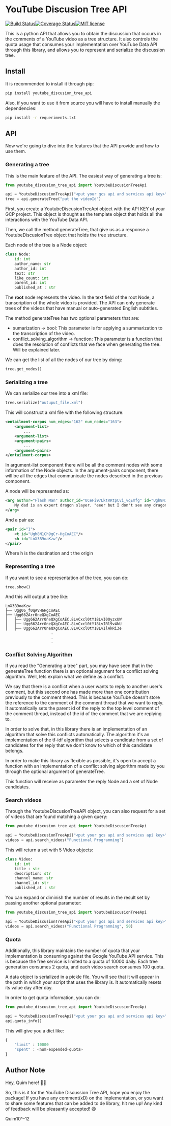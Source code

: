 # YouTube Discusion Tree API 

[![Build Status](https://travis-ci.com/quimpm/youtube_discussion_tree.svg?branch=main)](https://travis-ci.com/quimpm/youtube_discussion_tree)[![Coverage Status](https://coveralls.io/repos/github/quimpm/youtube_discussion_tree/badge.svg)](https://coveralls.io/github/quimpm/youtube_discussion_tree)[![MIT license](http://img.shields.io/badge/license-MIT-brightgreen.svg?style=flat)](http://opensource.org/licenses/MIT)

This is a python API that allows you to obtain the discussion 
that occurs in the comments of a YouTube video as a tree structure.
It also controls the quota usage that consumes your implementation over
YouTube Data API through this library, and allows you to represent and 
serialize the discussion tree.

## Install

It is recommended to install it through pip:


```bash
pip install youtube_discusion_tree_api
```

Also, if you want to use it from source you will have to install manually the dependencies:

```bash
pip install -r requeriments.txt
```

## API

Now we're going to dive into the features that the API provide and how to use them.

### Generating a tree

This is the main feature of the API. The easiest way of generating a tree is:

```python
from youtube_discusion_tree_api import YoutubeDiscusionTreeApi

api = YoutubeDiscusionTreeApi("<put your gcs api and services api key>")
tree = api.generateTree("put the videoId")

```

First, you create a YoutubeDiscusionTreeApi object with the API KEY of your GCP project. This object
is thought as the template object that holds all the interactions with the YouTube Data API.

Then, we call the method generateTree, that give us as a response a YoutubeDiscusionTree object that
holds the tree structure.

Each node of the tree is a Node object:

```python
class Node:
    id: int
    author_name: str
    author_id: int
    text: str
    like_count: int
    parent_id: int
    published_at : str

```
The **root** node represents the video. In the text field of the root Node, a transcription of the whole video is provided. 
The API can only generate trees of the videos that have manual or auto-generated English subtitles.

The method generateTree has two optional parameters that are:
* sumarization -> bool: This parameter is for applying a summarization to the transcription of the video.
* conflict_solving_algorithm -> function: This parameter is a function that does the resolution of conflicts that we face when generating the tree. Will be explained later.

We can get the list of all the nodes of our tree by doing:

```python
tree.get_nodes()
```

### Serializing a tree

We can serialize our tree into a xml file:

```python
tree.serialize("outuput_file.xml")
```

This will construct a xml file with the following structure:

```xml
<entailment-corpus num_edges="162" num_nodes="163">
    <argument-list>
        ...
    <argument-list>
    <argument-pairs>
        ...
    <argument-pairs>
</entailment-corpus>

```
In argument-list component there will be all the comment nodes with some information of the Node objects. 
In the argument-pairs component, there will be all the edges that communicate the nodes described in the previous component.

A node will be represented as:

```xml
<arg author="Flash Man" author_id="UCeFi97LktRRtpCvi_vqEmfg" id="Ugh8N1Ch9gCr-HgCoAEC" likeCount="1145">
    My dad is an expert dragon slayer. "eeer but I don't see any dragons around... " You're welcome.
</arg>
```

And a pair as:

```xml
<pair id="1">
    <t id="Ugh8N1Ch9gCr-HgCoAEC"/>
    <h id="LnX3B9oaKzw"/>
</pair>
```
Where h is the destination and t the origin

### Representing a tree

If you want to see a representation of the tree, you can do:

```
tree.show()
```
And this will output a tree like:
```
LnX3B9oaKzw
├── Ugg06_f0qAVH6HgCoAEC
├── Ugg662Arr0neQXgCoAEC
│   ├── Ugg662Arr0neQXgCoAEC.8LvCxcl0tY18LvI0OyzxUW
│   ├── Ugg662Arr0neQXgCoAEC.8LvCxcl0tY18LvIRl9v4kU
│   ├── Ugg662Arr0neQXgCoAEC.8LvCxcl0tY18LvIlAkRi3e
                    .
                    .
                    .
```

### Conflict Solving Algorithm

If you read the "Generating a tree" part, you may have seen that in the generateTree function there is an optional
argument for a conflict solving algorithm. Well, lets explain what we define as a conflict.

We say that there is a conflict when a user wants to reply to another user's comment, but this second one
has made more than one contribution previously to the comment thread. This is because YouTube doesn't store 
the reference to the comment of the comment thread that we want to reply. It automatically sets the parent id
of the reply to the top level comment of the comment thread, instead of the id of the comment that we are replying to. 

In order to solve that, in this library there is an implementation of an algorithm that solve this conflicts automatically.
The algorithm it's an implementation of the tf-idf algorithm that selects a candidate from a set of candidates for the 
reply that we don't know to which of this candidate belongs.

In order to make this library as flexible as possible, it's open to accept a function with an implementation of a 
conflict solving  algorithm made by you through the optional argument of generateTree.

This function will receive as parameter the reply Node and a set of Node candidates.

### Search videos 

Through the YoutubeDiscusionTreeAPI object, you can also request for a set of videos that are found matching a given query:

```python
from youtube_discusion_tree_api import YoutubeDiscusionTreeApi

api = YoutubeDiscusionTreeApi("<put your gcs api and services api key>")
videos = api.search_videos("Functional Programming")

```
This will return a set with 5 Video objects:

```python
class Video:
    id: int
    title : str
    description: str
    channel_name: str
    channel_id: str
    published_at : str
```

You can expand or diminish the number of results in the result set by passing another optional parameter: 

```python
from youtube_discusion_tree_api import YoutubeDiscusionTreeApi

api = YoutubeDiscusionTreeApi("<put your gcs api and services api key>")
videos = api.search_videos("Functional Programming", 50)
```

### Quota

Additionally, this library maintains the number of quota that your implementation is consuming against the 
Google YouTube API service. This is because the free service is limited to a quota of 10000 daily. Each tree
generation consumes 2 quota, and each video search consumes 100  quota.

A data object is serialized in a pickle file. You will see that it will appear in the path in which your script 
that uses the library is. It automatically resets its value day after day.

In order to get quota information, you can do:

```python
from youtube_discusion_tree_api import YoutubeDiscusionTreeApi

api = YoutubeDiscusionTreeApi("<put your gcs api and services api key>")
api.quota_info()
```

This will give you a dict like:

```python
{
    "limit" : 10000
    "spent" : <num-expended-quota>
}
```

## Author Note

Hey, Quim here! :man_technologist:

So, this is it for the YouTube Discussion Tree API, hope you enjoy the package! If you have any comment(xD)
on the implementation, or you want to share some features that can be added to de library, hit me up!
Any kind of feedback will be pleasantly accepted! :smile:

Quim10^-12

